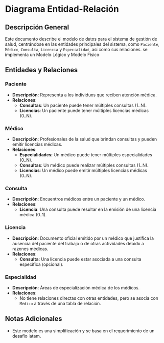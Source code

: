# Diagrama Entidad-Relación

## Descripción General

Este documento describe el modelo de datos para el sistema de gestión de salud, centrándose en las entidades principales del sistema, como `Paciente`, `Médico`, `Consulta`, `Licencia` y `Especialidad`, así como sus relaciones. se implementa un Modelo Lógico y Modelo Físico

## Entidades y Relaciones 

### Paciente

- **Descripción**: Representa a los individuos que reciben atención médica.
- **Relaciones**:
  - **Consultas**: Un paciente puede tener múltiples consultas (1..N).
  - **Licencias**: Un paciente puede tener múltiples licencias médicas (0..N).

### Médico

- **Descripción**: Profesionales de la salud que brindan consultas y pueden emitir licencias médicas.
- **Relaciones**:
  - **Especialidades**: Un médico puede tener múltiples especialidades (0..N).
  - **Consultas**: Un médico puede realizar múltiples consultas (1..N).
  - **Licencias**: Un médico puede emitir múltiples licencias médicas (0..N).

### Consulta

- **Descripción**: Encuentros médicos entre un paciente y un médico.
- **Relaciones**:
  - **Licencia**: Una consulta puede resultar en la emisión de una licencia médica (0..1).

### Licencia

- **Descripción**: Documento oficial emitido por un médico que justifica la ausencia del paciente del trabajo o de otras actividades debido a razones médicas.
- **Relaciones**:
  - **Consulta**: Una licencia puede estar asociada a una consulta específica (opcional).

### Especialidad

- **Descripción**: Áreas de especialización médica de los médicos.
- **Relaciones**:
  - No tiene relaciones directas con otras entidades, pero se asocia con `Médico` a través de una tabla de relación.


## Notas Adicionales

- Este modelo es una simplificación y se basa en el requerimiento de un desafio latam.

